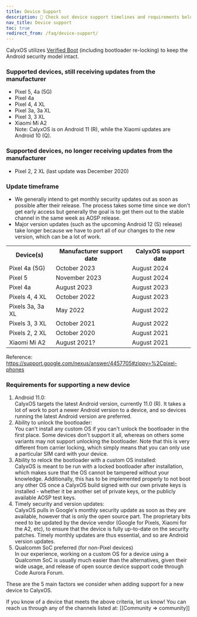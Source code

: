 ```yaml
---
title: Device Support
description: 🙋 Check out device support timelines and requirements below!
nav_title: Device support
toc: true
redirect_from: /faq/device-support/
---
```


CalyxOS utilizes [Verified Boot](https://source.android.com/security/verifiedboot) (including bootloader re-locking) to keep the Android security model intact.

### Supported devices, still receiving updates from the manufacturer
* Pixel 5, 4a (5G)
* Pixel 4a
* Pixel 4, 4 XL
* Pixel 3a, 3a XL
* Pixel 3, 3 XL
* Xiaomi Mi A2
   <br>
   Note: CalyxOS is on Android 11 (R), while the Xiaomi updates are Android 10 (Q).

### Supported devices, no longer receiving updates from the manufacturer
* Pixel 2, 2 XL (last update was December 2020)

### Update timeframe
* We generally intend to get monthly security updates out as soon as possible after their release. The process takes some time since we don't get early access but generally the goal is to get them out to the stable channel in the same week as AOSP release.
* Major version updates (such as the upcoming Android 12 (S) release) take longer because we have to port all of our changes to the new version, which can be a lot of work.

<table class="table table-striped download">
<tr><th> Device(s) </th><th> Manufacturer support date </th><th> CalyxOS support date </th></tr>
<tr><td> Pixel 4a (5G) </td><td> October 2023 </td><td> August 2024 </td></tr>
<tr><td> Pixel 5 </td><td> November 2023 </td><td> August 2024 </td></tr>
<tr><td> Pixel 4a </td><td> August 2023 </td><td> August 2023 </td></tr>
<tr><td> Pixels 4, 4 XL </td><td> October 2022 </td><td> August 2023 </td></tr>
<tr><td> Pixels 3a, 3a XL </td><td> May 2022 </td><td> August 2022 </td></tr>
<tr><td> Pixels 3, 3 XL </td><td> October 2021 </td><td> August 2022 </td></tr>
<tr><td> Pixels 2, 2 XL </td><td> October 2020 </td><td> August 2021 </td></tr>
<tr><td> Xiaomi Mi A2 </td><td> August 2021? </td><td> August 2021 </td></tr>
</table>

Reference: <https://support.google.com/nexus/answer/4457705#zippy=%2Cpixel-phones>

### Requirements for supporting a new device
1. Android 11.0:
   <br>
   CalyxOS targets the latest Android version, currently 11.0 (R). It takes a lot of work to port a newer Android version to a device, and so devices running the latest Android version are preferred.
2. Ability to unlock the bootloader:
   <br>
   You can't install any custom OS if you can't unlock the bootloader in the first place. Some devices don't support it all, whereas on others some variants may not support unlocking the bootloader. Note that this is very different from carrier locking, which simply means that you can only use a particular SIM card with your device.
3. Ability to relock the bootloader with a custom OS installed:
   <br>
   CalyxOS is meant to be run with a locked bootloader after installation, which makes sure that the OS cannot be tampered without your knowledge.
   Additionally, this has to be implemented properly to not boot any other OS once a CalyxOS build signed with our own private keys is installed - whether it be another set of private keys, or the publicly available AOSP test keys.
4. Timely security and version updates:
   <br>
   CalyxOS pulls in Google's monthly security update as soon as they are available, however that is only the open source part. The proprietary bits need to be updated by the device vendor (Google for Pixels, Xiaomi for the A2, etc), to ensure that the device is fully up-to-date on the security patches. Timely monthly updates are thus essential, and so are Android version updates.
5. Qualcomm SoC preferred (for non-Pixel devices)
   <br>
   In our experience, working on a custom OS for a device using a Qualcomm SoC is usually much easier than the alternatives, given their wide usage, and release of open source device support code through Code Aurora Forum.

These are the 5 main factors we consider when adding support for a new device to CalyxOS.

If you know of a device that meets the above criteria, let us know! You can reach us through any of the channels listed at: [[Community => community]]
